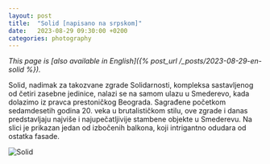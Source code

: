 ```yaml
---
layout: post
title:  "Solid [napisano na srpskom]"
date:   2023-08-29 09:30:00 +0200
categories: photography
---
```

*This page is [also available in English]({% post_url /_posts/2023-08-29-en-solid %}).*

Solid, nadimak za takozvane zgrade Solidarnosti, kompleksa sastavljenog od četiri zasebne jedinice, nalazi se na samom ulazu u Smederevo, kada dolazimo iz pravca prestoničkog Beograda. Sagrađene početkom sedamdesetih godina 20. veka u brutalističkom stilu, ove zgrade i danas predstavljaju najviše i najupečatljivije stambene objekte u Smederevu. Na slici je prikazan jedan od izbočenih balkona, koji intrigantno odudara od ostatka fasade.

![Solid](/media/230828-182421-7d9293ca-DSC_2655.jpg)
